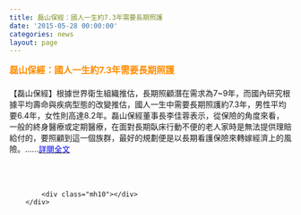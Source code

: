 ```yaml
---
title: 磊山保經：國人一生約7.3年需要長期照護
date: '2015-05-28 00:00:00'
categories: news
layout: page
---
```


<div class="text">
			<div>
	<div>
		<span style="color:#ff8c00;"><span style="font-size:16px;"><strong>磊山保經：國人一生約7.3年需要長期照護</strong></span></span></div>
	<div>
		　</div>
	<div>
		【磊山保經】根據世界衛生組織推估，長期照顧潛在需求為7~9年，而國內研究根據平均壽命與疾病型態的改變推估，國人一生中需要長期照護約7.3年，男性平均要6.4年，女性則高達8.2年。磊山保經董事長李佳蓉表示，從保險的角度來看，一般的終身醫療或定期醫療，在面對長期臥床行動不便的老人家時是無法提供理賠給付的，要照顧到這一個族群，最好的規劃便是以長期看護保險來轉嫁經濟上的風險。......<a href="http://www.rmim.com.tw/newsletter/newsletter/201505/2015052703.htm"><span style="color:#0000ff;">詳閱全文</span></a></div>
	<div>
		&nbsp;</div>
	<div>
		&nbsp;</div>
</div>
<div>
	&nbsp;</div>

			<div class="mh10"></div>
		</div>